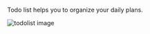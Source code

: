 Todo list helps you to organize your daily plans.

![todolist image](https://user-images.githubusercontent.com/37039403/41902366-4f3c3c54-7944-11e8-9278-f0054e8f5c37.png)
